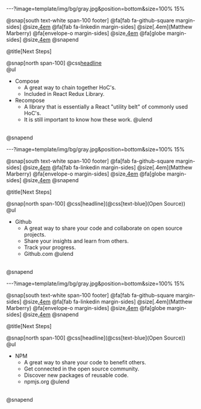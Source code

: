 ---?image=template/img/bg/gray.jpg&position=bottom&size=100% 15%

@snap[south text-white span-100 footer]
@fa[fab fa-github-square margin-sides]
@size[.4em](marberrym)
@fa[fab fa-linkedin margin-sides]
@size[.4em](Matthew Marberry)
@fa[envelope-o margin-sides]
@size[.4em](marberrym@gmail.com)
@fa[globe margin-sides]
@size[.4em](matthew-marberry.com)
@snapend

@title[Next Steps]

@snap[north span-100]
@css[headline](@css[text-blue](Libraries))
<br>
@ul
- Compose
    - A great way to chain together HoC's.
    - Included in React Redux Library.
- Recompose
    - A library that is essentially a React "utility belt" of commonly used HoC's.
    - It is still important to know how these work.
@ulend
<br>
@snapend

---?image=template/img/bg/gray.jpg&position=bottom&size=100% 15%

@snap[south text-white span-100 footer]
@fa[fab fa-github-square margin-sides]
@size[.4em](marberrym)
@fa[fab fa-linkedin margin-sides]
@size[.4em](Matthew Marberry)
@fa[envelope-o margin-sides]
@size[.4em](marberrym@gmail.com)
@fa[globe margin-sides]
@size[.4em](matthew-marberry.com)
@snapend

@title[Next Steps]

@snap[north span-100]
@css[headline](@css[text-blue](Open Source))
<br>
@ul
- Github
    - A great way to share your code and collaborate on open source projects.
    - Share your insights and learn from others.
    - Track your progress.
    - Github.com
@ulend
<br>
@snapend

---?image=template/img/bg/gray.jpg&position=bottom&size=100% 15%

@snap[south text-white span-100 footer]
@fa[fab fa-github-square margin-sides]
@size[.4em](marberrym)
@fa[fab fa-linkedin margin-sides]
@size[.4em](Matthew Marberry)
@fa[envelope-o margin-sides]
@size[.4em](marberrym@gmail.com)
@fa[globe margin-sides]
@size[.4em](matthew-marberry.com)
@snapend

@title[Next Steps]

@snap[north span-100]
@css[headline](@css[text-blue](Open Source))
<br>
@ul
- NPM
    - A great way to share your code to benefit others.
    - Get connected in the open source community.
    - Discover new packages of reusable code.
    - npmjs.org
@ulend
<br>
@snapend